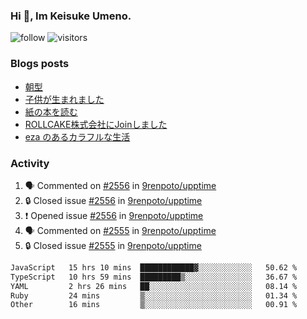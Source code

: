 ### Hi 👋, Im Keisuke Umeno.

<!--
**9renpoto/9renpoto** is a ✨ _special_ ✨ repository because its `README.md` (this file) appears on your GitHub profile.

Here are some ideas to get you started:

- 🔭 I’m currently working on ...
- 🌱 I’m currently learning ...
- 👯 I’m looking to collaborate on ...
- 🤔 I’m looking for help with ...
- 💬 Ask me about ...
- 📫 How to reach me: ...
- 😄 Pronouns: ...
- ⚡ Fun fact: ...
-->

![follow](https://img.shields.io/github/followers/9renpoto?label=Follow&style=social)
![visitors](https://komarev.com/ghpvc/?username=9renpoto&label=Profile%20views&color=0e75b6&style=flat)

### Blogs posts

<!-- BLOG-POST-LIST:START -->
- [朝型](https://9renpoto.win/entry/2024/05/29/im-an-early)
- [子供が生まれました](https://9renpoto.win/entry/2024/04/18/hello-world)
- [紙の本を読む](https://9renpoto.win/entry/2024/02/25/reading-papar-book)
- [ROLLCAKE株式会社にJoinしました](https://9renpoto.win/entry/2024/02/11/join)
- [eza のあるカラフルな生活](https://9renpoto.win/entry/2024/02/01/eza)
<!-- BLOG-POST-LIST:END -->

### Activity

<!--START_SECTION:activity-->
1. 🗣 Commented on [#2556](https://github.com/9renpoto/upptime/issues/2556#issuecomment-2233627079) in [9renpoto/upptime](https://github.com/9renpoto/upptime)
2. 🔒 Closed issue [#2556](https://github.com/9renpoto/upptime/issues/2556) in [9renpoto/upptime](https://github.com/9renpoto/upptime)
3. ❗ Opened issue [#2556](https://github.com/9renpoto/upptime/issues/2556) in [9renpoto/upptime](https://github.com/9renpoto/upptime)
4. 🗣 Commented on [#2555](https://github.com/9renpoto/upptime/issues/2555#issuecomment-2233373309) in [9renpoto/upptime](https://github.com/9renpoto/upptime)
5. 🔒 Closed issue [#2555](https://github.com/9renpoto/upptime/issues/2555) in [9renpoto/upptime](https://github.com/9renpoto/upptime)
<!--END_SECTION:activity-->

<!--START_SECTION:waka-->

```txt
JavaScript   15 hrs 10 mins  ████████████▓░░░░░░░░░░░░   50.62 %
TypeScript   10 hrs 59 mins  █████████▒░░░░░░░░░░░░░░░   36.67 %
YAML         2 hrs 26 mins   ██░░░░░░░░░░░░░░░░░░░░░░░   08.14 %
Ruby         24 mins         ▒░░░░░░░░░░░░░░░░░░░░░░░░   01.34 %
Other        16 mins         ▒░░░░░░░░░░░░░░░░░░░░░░░░   00.91 %
```

<!--END_SECTION:waka-->

